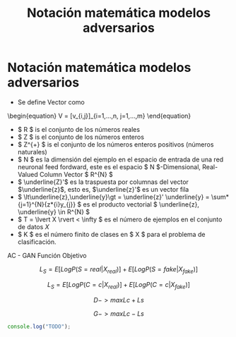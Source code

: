 ﻿---
postId: 001
filename: "001_notation.md"
layout: "post"
title: "Notación matemática modelos adversarios"
cover: "/assets/development/cover.png"
slug: "notación-matemática-modelos-adversarios"
chips:
  - label: "2023-12-17"
    icon: "pi pi-calendar"
  - label: "20 min"
    icon: "pi pi-clock"
authors:
  - id: 0
    name: "nonodev96"
    image: "/assets/development/avatar.png"
categories:
  - AI
keywords:
  - ML
  - DL
  - ANN
  - GAN
summary: "Notación matemática de modelos adversariales, machine learning, deep learning"
---

# Notación matemática modelos adversarios

- Se define Vector como

\begin{equation}
V = [v_{i,j}]\_{i=1,...,n, j=1,...,m}
\end{equation}

- $ R $ is el conjunto de los números reales
- $ Z $ is el conjunto de los números enteros
- $ Z^{+} $ is el conjunto de los números enteros positivos (números naturales)
- $ N $ es la dimensión del ejemplo en el espacio de entrada de una red neuronal feed fordward, este es el espacio $ N $-Dimensional, Real-Valued Column Vector $ R^{N} $
- $ \underline{Z}'$ es la traspuesta por columnas del vector $\underline{z}$, esto es, $\underline{z}'$ es un vector fila
- $ \lt\underline{z},\underline{y}\gt = \underline{z}' \underline{y} = \sum*{j=1}^{N}{z*{i}y\_{j}} $ es el producto vectorial $ \underline{z}, \underline{y} \in R^{N} $
- $ T = \lvert X \rvert < \infty $ es el número de ejemplos en el conjunto de datos $X$
- $ K $ es el número finito de clases en $ X $ para el problema de clasificación.

AC - GAN Función Objetivo

$$
L_{S} = E [Log P (S = real | X_{real})] + E [Log P(S = fake | X_{fake}) ]
$$

$$
L_{S} = E [Log P (C = c | X_{real})] + E [Log P(C = c | X_{fake}) ]
$$

$$
D -> max{Lc + Ls}
$$

$$
G -> max{Lc - Ls}
$$

```js
console.log("TODO");
```
